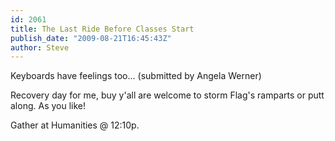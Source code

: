 ```yaml
---
id: 2061
title: The Last Ride Before Classes Start
publish_date: "2009-08-21T16:45:43Z"
author: Steve
---
```

  
Keyboards have feelings too... (submitted by Angela Werner)

Recovery day for me, buy y'all are welcome to storm Flag's ramparts or putt along. As you like!

Gather at Humanities @ 12:10p.
